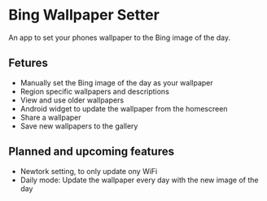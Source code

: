 # Bing Wallpaper Setter

An app to set your phones wallpaper to the Bing image of the day.

## Fetures
 - Manually set the Bing image of the day as your wallpaper
 - Region specific wallpapers and descriptions
 - View and use older wallpapers
 - Android widget to update the wallpaper from the homescreen
 - Share a wallpaper
 - Save new wallpapers to the gallery
 
## Planned and upcoming features
 - Newtork setting, to only update ony WiFi
 - Daily mode: Update the wallpaper every day with the new image of the day
